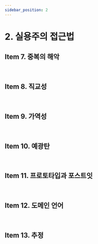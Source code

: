 ```yaml
---
sidebar_position: 2
---
```


# 2. 실용주의 접근법

## Item 7. 중복의 해악

<br/>

## Item 8. 직교성

<br/>

## Item 9. 가역성

<br/>

## Item 10. 예광탄

<br/>

## Item 11. 프로토타입과 포스트잇

<br/>

## Item 12. 도메인 언어

<br/>

## Item 13. 추정
